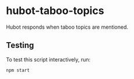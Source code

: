 # hubot-taboo-topics

Hubot responds when taboo topics are mentioned.

## Testing

To test this script interactively, run:

```
npm start
```
